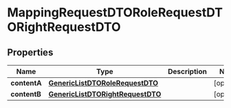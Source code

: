 # MappingRequestDTORoleRequestDTORightRequestDTO

## Properties
Name | Type | Description | Notes
------------ | ------------- | ------------- | -------------
**contentA** | [**GenericListDTORoleRequestDTO**](GenericListDTORoleRequestDTO.md) |  |  [optional]
**contentB** | [**GenericListDTORightRequestDTO**](GenericListDTORightRequestDTO.md) |  |  [optional]
